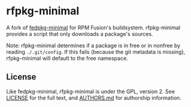 # rfpkg-minimal

A fork of [fedpkg-minimal](https://fedorahosted.org/fedpkg-minimal/)
for RPM Fusion's buildsystem. rfpkg-minimal provides a script that
only downloads a package's sources.

Note: rfpkg-minimal determines if a package is in free or in nonfree
by reading ```./.git/config```. If this fails (because the git metadata
is missing), rfpkg-minimal will default to the free namespace.

## License

Like fedpkg-minimal, rfpkg-minimal is under the GPL, version 2.
See [LICENSE](LICENSE) for the full text, and [AUTHORS.md](AUTHORS.md)
for authorship information.
